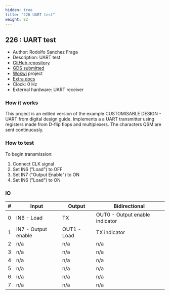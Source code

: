 ```yaml
---
hidden: true
title: "226 UART test"
weight: 82
---
```


## 226 : UART test

* Author: Rodolfo Sanchez Fraga
* Description: UART test
* [GitHub repository](https://github.com/RodSchz/tt05-RodSchz-uart_test)
* [GDS submitted](https://github.com/RodSchz/tt05-RodSchz-uart_test/actions/runs/6753097191)
* [Wokwi](https://wokwi.com/projects/380438365946734593) project
* [Extra docs]()
* Clock: 0 Hz
* External hardware: UART receiver



### How it works

This project is an edited version of the example CUSTOMISABLE DESIGN - UART from digital design guide. Implements a a UART transmitter using registers made from D-flip flops and multiplexers.
The characters QSM are sent continuously.


### How to test

To begin transmission:

1. Connect CLK signal
2. Set IN6 ("Load") to OFF
3. Set IN7 ("Output Enable") to ON
4. Set IN6 ("Load") to ON


### IO

| # | Input        | Output       | Bidirectional      |
|---|--------------|--------------| -------------------|
| 0 | IN6 - Load | TX  | OUT0 - Output enable indicator | not used |
| 1 | IN7 - Output enable  | OUT1 - Load | TX indicator | n/a |
| 2 | n/a  | n/a | n/a |
| 3 | n/a  | n/a | n/a |
| 4 | n/a  | n/a | n/a |
| 5 | n/a  | n/a | n/a |
| 6 | n/a  | n/a | n/a |
| 7 | n/a  | n/a | n/a |
